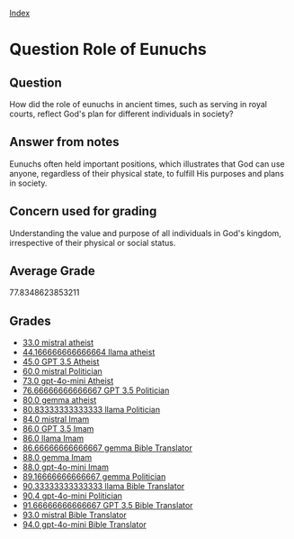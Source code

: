 
[Index](../../index.md)
# Question Role of Eunuchs
## Question
How did the role of eunuchs in ancient times, such as serving in royal courts, reflect God's plan for different individuals in society?

## Answer from notes
Eunuchs often held important positions, which illustrates that God can use anyone, regardless of their physical state, to fulfill His purposes and plans in society.

## Concern used for grading
Understanding the value and purpose of all individuals in God's kingdom, irrespective of their physical or social status.

## Average Grade
77.8348623853211

## Grades
 * [33.0 mistral atheist](../answers/mistral_atheist/Role_of_Eunuchs.md)
 * [44.166666666666664 llama atheist](../answers/llama_atheist/Role_of_Eunuchs.md)
 * [45.0 GPT 3.5 Atheist](../answers/GPT_3.5_Atheist/Role_of_Eunuchs.md)
 * [60.0 mistral Politician](../answers/mistral_Politician/Role_of_Eunuchs.md)
 * [73.0 gpt-4o-mini Atheist](../answers/gpt-4o-mini_Atheist/Role_of_Eunuchs.md)
 * [76.66666666666667 GPT 3.5 Politician](../answers/GPT_3.5_Politician/Role_of_Eunuchs.md)
 * [80.0 gemma atheist](../answers/gemma_atheist/Role_of_Eunuchs.md)
 * [80.83333333333333 llama Politician](../answers/llama_Politician/Role_of_Eunuchs.md)
 * [84.0 mistral Imam](../answers/mistral_Imam/Role_of_Eunuchs.md)
 * [86.0 GPT 3.5 Imam](../answers/GPT_3.5_Imam/Role_of_Eunuchs.md)
 * [86.0 llama Imam](../answers/llama_Imam/Role_of_Eunuchs.md)
 * [86.66666666666667 gemma Bible Translator](../answers/gemma_Bible_Translator/Role_of_Eunuchs.md)
 * [88.0 gemma Imam](../answers/gemma_Imam/Role_of_Eunuchs.md)
 * [88.0 gpt-4o-mini Imam](../answers/gpt-4o-mini_Imam/Role_of_Eunuchs.md)
 * [89.16666666666667 gemma Politician](../answers/gemma_Politician/Role_of_Eunuchs.md)
 * [90.33333333333333 llama Bible Translator](../answers/llama_Bible_Translator/Role_of_Eunuchs.md)
 * [90.4 gpt-4o-mini Politician](../answers/gpt-4o-mini_Politician/Role_of_Eunuchs.md)
 * [91.66666666666667 GPT 3.5 Bible Translator](../answers/GPT_3.5_Bible_Translator/Role_of_Eunuchs.md)
 * [93.0 mistral Bible Translator](../answers/mistral_Bible_Translator/Role_of_Eunuchs.md)
 * [94.0 gpt-4o-mini Bible Translator](../answers/gpt-4o-mini_Bible_Translator/Role_of_Eunuchs.md)

